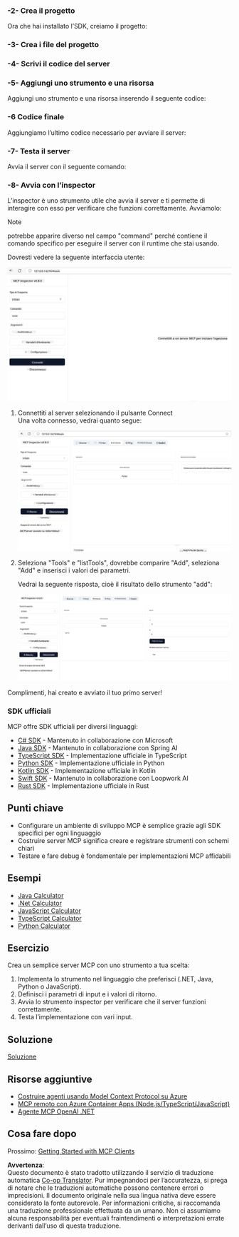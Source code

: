 <!--
CO_OP_TRANSLATOR_METADATA:
{
  "original_hash": "262e6e510f0c3fe1e36180eadcd67c33",
  "translation_date": "2025-06-02T17:31:32+00:00",
  "source_file": "03-GettingStarted/01-first-server/README.md",
  "language_code": "it"
}
-->
### -2- Crea il progetto

Ora che hai installato l’SDK, creiamo il progetto: 

### -3- Crea i file del progetto

### -4- Scrivi il codice del server

### -5- Aggiungi uno strumento e una risorsa

Aggiungi uno strumento e una risorsa inserendo il seguente codice:

### -6 Codice finale

Aggiungiamo l’ultimo codice necessario per avviare il server:

### -7- Testa il server

Avvia il server con il seguente comando:

### -8- Avvia con l’inspector

L’inspector è uno strumento utile che avvia il server e ti permette di interagire con esso per verificare che funzioni correttamente. Avviamolo:

> [!NOTE]
> potrebbe apparire diverso nel campo "command" perché contiene il comando specifico per eseguire il server con il runtime che stai usando.

Dovresti vedere la seguente interfaccia utente:

![Connect](../../../../translated_images/connect.141db0b2bd05f096fb1dd91273771fd8b2469d6507656c3b0c9df4b3c5473929.it.png)

1. Connettiti al server selezionando il pulsante Connect  
   Una volta connesso, vedrai quanto segue:

   ![Connected](../../../../translated_images/connected.73d1e042c24075d386cacdd4ee7cd748c16364c277d814e646ff2f7b5eefde85.it.png)

2. Seleziona "Tools" e "listTools", dovrebbe comparire "Add", seleziona "Add" e inserisci i valori dei parametri.

   Vedrai la seguente risposta, cioè il risultato dello strumento "add":

   ![Result of running add](../../../../translated_images/ran-tool.a5a6ee878c1369ec1e379b81053395252a441799dbf23416c36ddf288faf8249.it.png)

Complimenti, hai creato e avviato il tuo primo server!

### SDK ufficiali

MCP offre SDK ufficiali per diversi linguaggi:
- [C# SDK](https://github.com/modelcontextprotocol/csharp-sdk) - Mantenuto in collaborazione con Microsoft
- [Java SDK](https://github.com/modelcontextprotocol/java-sdk) - Mantenuto in collaborazione con Spring AI
- [TypeScript SDK](https://github.com/modelcontextprotocol/typescript-sdk) - Implementazione ufficiale in TypeScript
- [Python SDK](https://github.com/modelcontextprotocol/python-sdk) - Implementazione ufficiale in Python
- [Kotlin SDK](https://github.com/modelcontextprotocol/kotlin-sdk) - Implementazione ufficiale in Kotlin
- [Swift SDK](https://github.com/modelcontextprotocol/swift-sdk) - Mantenuto in collaborazione con Loopwork AI
- [Rust SDK](https://github.com/modelcontextprotocol/rust-sdk) - Implementazione ufficiale in Rust

## Punti chiave

- Configurare un ambiente di sviluppo MCP è semplice grazie agli SDK specifici per ogni linguaggio
- Costruire server MCP significa creare e registrare strumenti con schemi chiari
- Testare e fare debug è fondamentale per implementazioni MCP affidabili

## Esempi

- [Java Calculator](../samples/java/calculator/README.md)
- [.Net Calculator](../../../../03-GettingStarted/samples/csharp)
- [JavaScript Calculator](../samples/javascript/README.md)
- [TypeScript Calculator](../samples/typescript/README.md)
- [Python Calculator](../../../../03-GettingStarted/samples/python)

## Esercizio

Crea un semplice server MCP con uno strumento a tua scelta:
1. Implementa lo strumento nel linguaggio che preferisci (.NET, Java, Python o JavaScript).
2. Definisci i parametri di input e i valori di ritorno.
3. Avvia lo strumento inspector per verificare che il server funzioni correttamente.
4. Testa l’implementazione con vari input.

## Soluzione

[Soluzione](./solution/README.md)

## Risorse aggiuntive

- [Costruire agenti usando Model Context Protocol su Azure](https://learn.microsoft.com/azure/developer/ai/intro-agents-mcp)
- [MCP remoto con Azure Container Apps (Node.js/TypeScript/JavaScript)](https://learn.microsoft.com/samples/azure-samples/mcp-container-ts/mcp-container-ts/)
- [Agente MCP OpenAI .NET](https://learn.microsoft.com/samples/azure-samples/openai-mcp-agent-dotnet/openai-mcp-agent-dotnet/)

## Cosa fare dopo

Prossimo: [Getting Started with MCP Clients](/03-GettingStarted/02-client/README.md)

**Avvertenza**:  
Questo documento è stato tradotto utilizzando il servizio di traduzione automatica [Co-op Translator](https://github.com/Azure/co-op-translator). Pur impegnandoci per l’accuratezza, si prega di notare che le traduzioni automatiche possono contenere errori o imprecisioni. Il documento originale nella sua lingua nativa deve essere considerato la fonte autorevole. Per informazioni critiche, si raccomanda una traduzione professionale effettuata da un umano. Non ci assumiamo alcuna responsabilità per eventuali fraintendimenti o interpretazioni errate derivanti dall’uso di questa traduzione.